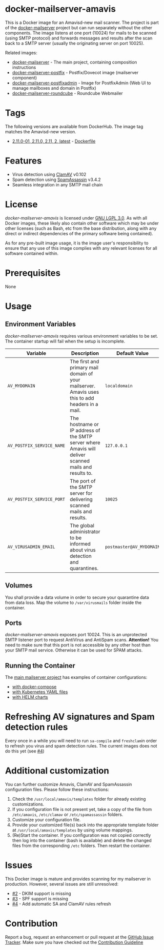 # docker-mailserver-amavis
This is a Docker image for an Amavisd-new mail scanner. The project is part of the 
[docker-mailserver](https://github.com/technicalguru/docker-mailserver) project but can run separately 
without the other components. The image listens at one port (10024) for mails to be
scanned (using SMTP protocol) and forwards messages and results after the scan back to
a SMTP server (usually the originating server on port 10025).

Related images:
* [docker-mailserver](https://github.com/technicalguru/docker-mailserver) - The main project, containing composition instructions
* [docker-mailserver-postfix](https://github.com/technicalguru/docker-mailserver-postfix) - Postfix/Dovecot image (mailserver component)
* [docker-mailserver-postfixadmin](https://github.com/technicalguru/docker-mailserver-postfixadmin) - Image for PostfixAdmin (Web UI to manage mailboxes and domain in Postfix)
* [docker-mailserver-roundcube](https://github.com/technicalguru/docker-mailserver-roundcube) - Roundcube Webmailer

# Tags
The following versions are available from DockerHub. The image tag matches the Amavisd-new version.

* [2.11.0-01, 2.11.0, 2.11, 2, latest](https://hub.docker.com/repository/docker/technicalguru/mailserver-amavis) - [Dockerfile](https://github.com/technicalguru/docker-mailserver-amavis/blob/2.11.0-01/Dockerfile)

# Features
* Virus detection using [ClamAV](https://www.clamav.net/) v0.102
* Spam detection using [SpamAssassin](https://spamassassin.apache.org/) v3.4.2
* Seamless integration in any SMTP mail chain

# License
_docker-mailserver-amavis_  is licensed under [GNU LGPL 3.0](LICENSE.md). As with all Docker images, these likely also contain other software which may be under other licenses (such as Bash, etc from the base distribution, along with any direct or indirect dependencies of the primary software being contained).

As for any pre-built image usage, it is the image user's responsibility to ensure that any use of this image complies with any relevant licenses for all software contained within.

# Prerequisites
None

# Usage

## Environment Variables
_docker-mailserver-amavis_  requires various environment variables to be set. The container startup will fail when the setup is incomplete.

| **Variable** | **Description** | **Default Value** |
|------------|---------------|-----------------|
| `AV_MYDOMAIN` | The first and primary mail domain of your mailserver. Amavis uses this to add headers in a mail. | `localdomain` |
| `AV_POSTFIX_SERVICE_NAME` | The hostname or IP address of the SMTP server where Amavis will deliver scanned mails and results to. | `127.0.0.1` |
| `AV_POSTFIX_SERVICE_PORT` | The port of the SMTP server for delivering scanned mails and results. | `10025` |
| `AV_VIRUSADMIN_EMAIL` | The global administrator to be informed about virus detection and quarantines. | `postmaster@AV_MYDOMAIN` |

## Volumes
You shall provide a data volume in order to secure your quarantine data from data loss. Map the volume to `/var/virusmails` folder inside the container.

## Ports
_docker-mailserver-amavis_  exposes port 10024. This is an unprotected SMTP listener port to request AntiVirus and AntiSpam scans. **Attention!** You need to make sure that this port is not accessible by any other host than your SMTP mail service. Otherwise it can be used for SPAM attacks.
 
## Running the Container
The [main mailserver project](https://github.com/technicalguru/docker-mailserver) has examples of container configurations:
* [with docker-compose](https://github.com/technicalguru/docker-mailserver/tree/master/examples/docker-compose)
* [with Kubernetes YAML files](https://github.com/technicalguru/docker-mailserver/tree/master/examples/kubernetes)
* [with HELM charts](https://github.com/technicalguru/docker-mailserver/tree/master/helm-charts)

# Refreshing AV signatures and Spam detection rules
Every once in a while you will need to run `sa-compile` and `freshclam`in order to refresh you virus and spam detection rules. The current images does not do this yet (see [#4](https://github.com/technicalguru/docker-mailserver-amavis/issues/4))

# Additional customization
You can further customize Amavis, ClamAV and SpamAssassin configuration files. Please follow these instructions:

1. Check the `/usr/local/amavis/templates` folder for already existing customizations. 
1. If you configuration file is not present yet, take a copy of the file from `/etc/amavis`, `/etc/clamav` or `/etc/spamassassin` folders.
1. Customize your configuration file.
1. Provide your customized file(s) back into the appropriate template folder at `/usr/local/amavis/templates` by using volume mappings.
1. (Re)Start the container. If you configuration was not copied correctly then log into the container (bash is available) and delete the changed files from the corresponding `/etc` folders. Then restart the container.

# Issues
This Docker image is mature and provides scanning for my mailserver in production. However, several issues are still unresolved:

* [#2](https://github.com/technicalguru/docker-mailserver-amavis/issues/2) - DKIM support is missing
* [#3](https://github.com/technicalguru/docker-mailserver-amavis/issues/3) - SPF support is missing
* [#4](https://github.com/technicalguru/docker-mailserver-amavis/issues/4) - Add automatic SA and ClamAV rules refresh

# Contribution
Report a bug, request an enhancement or pull request at the [GitHub Issue Tracker](https://github.com/technicalguru/docker-mailserver-amavis/issues). Make sure you have checked out the [Contribution Guideline](CONTRIBUTING.md)


